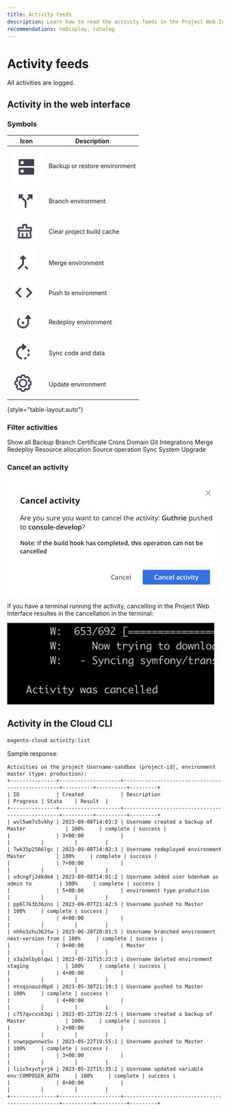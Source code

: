 ```yaml
---
title: Activity feeds
description: Learn how to read the activity feeds in the Project Web Interface or the Cloud CLI for Adobe Commerce on Cloud infrastructure.
recommendations: noDisplay, catalog
---
```

# Activity feeds

All activities are logged.

## Activity in the web interface

### Symbols

| Icon                                                              | Description                                   |
| ----------------------------------------------------------------- | --------------------------------------------- |
| ![Backup or restore](../../assets/activity-icons/backup-or-restore-environment.png) | Backup or restore environment |
| ![Branch](../../assets/activity-icons/branch-environment.png)     | Branch environment |
| ![Clear project cache](../../assets/activity-icons/clear-build-cache-for-project.png) | Clear project build cache |
| ![Merge](../../assets/activity-icons/merge-environments.png)      | Merge environment |
| ![Push](../../assets/activity-icons/push-to-environment.png)      | Push to environment |
| ![Redeploy](../../assets/activity-icons/redeploy-environment.png) | Redeploy environment |
| ![Sync](../../assets/activity-icons/sync-code-and-data.png)       | Sync code and data |
| ![Update](../../assets/activity-icons/update-environment.png)     | Update environment |

{style="table-layout:auto"}

### Filter activities

Show all
Backup
Branch
Certificate
Crons
Domain
Git
Integrations
Merge
Redeploy
Resource allocation
Source operation
Sync
System
Upgrade

### Cancel an activity

![](../../assets/activity-icons/cancel-running-activity.png)


If you have a terminal running the activity, cancelling in the Project Web Interface resultes in the cancellation in the terminal:

![Activity cancelled in terminal](../../assets/activity-icons/activity-cancelled.png)

## Activity in the Cloud CLI

```bash
magento-cloud activity:list
```

Sample response:

```terminal
Activities on the project Username-sandbox (project-id), environment master (type: production):
+---------------+--------------------+-------------------------------------------------+----------+----------+---------+
| ID            | Created            | Description                                     | Progress | State    | Result  |
+---------------+--------------------+-------------------------------------------------+----------+----------+---------+
| wvl5wm7s5vkhy | 2023-09-08T14:03:3 | Username created a backup of Master             | 100%     | complete | success |
|               | 3+00:00            |                                                 |          |          |         |
| 7wk35p2566lgc | 2023-09-08T14:02:3 | Username redeployed environment Master          | 100%     | complete | success |
|               | 7+00:00            |                                                 |          |          |         |
| vdcngfj24kdm4 | 2023-09-08T14:01:2 | Username added user bdenham as admin to         | 100%     | complete | success |
|               | 5+00:00            | environment type production                     |          |          |         |
| pp6l7k3b36zns | 2023-09-07T21:42:5 | Username pushed to Master                       | 100%     | complete | success |
|               | 4+00:00            |                                                 |          |          |         |
| nhho3zhu363tw | 2023-06-28T20:01:5 | Username branched environment next-version from | 100%     | complete | success |
|               | 9+00:00            | Master                                          |          |          |         |
| x3a2mlbyblqwi | 2023-05-31T15:23:3 | Username deleted environment staging            | 100%     | complete | success |
|               | 4+00:00            |                                                 |          |          |         |
| ntnqinouzd6p6 | 2023-05-30T21:19:3 | Username pushed to Master                       | 100%     | complete | success |
|               | 4+00:00            |                                                 |          |          |         |
| c757qvcxs63qi | 2023-05-22T20:22:5 | Username created a backup of Master             | 100%     | complete | success |
|               | 2+00:00            |                                                 |          |          |         |
| vowopgwnnwz5u | 2023-05-22T19:55:1 | Username pushed to Master                       | 100%     | complete | success |
|               | 3+00:00            |                                                 |          |          |         |
| liiv5xyotyrj6 | 2023-05-22T15:35:2 | Username updated variable env:COMPOSER_AUTH     | 100%     | complete | success |
|               | 8+00:00            |                                                 |          |          |         |
+---------------+--------------------+-------------------------------------------------+----------+----------+---------+
```
